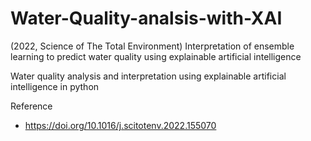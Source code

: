 # Water-Quality-analsis-with-XAI
(2022, Science of The Total Environment) Interpretation of ensemble learning to predict water quality using explainable artificial intelligence

Water quality analysis and interpretation using explainable artificial intelligence in python

Reference
- https://doi.org/10.1016/j.scitotenv.2022.155070

